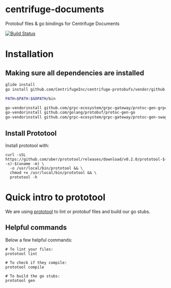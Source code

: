 # centrifuge-documents
Protobuf files &amp; go bindings for Centrifuge Documents

[![Build Status](https://travis-ci.com/CentrifugeInc/centrifuge-protobufs.svg?token=Sbf68xBZUZLMB3kGTKcX&branch=master)](https://travis-ci.com/CentrifugeInc/centrifuge-protobufs)


# Installation

## Making sure all dependencies are installed

```bash
glide install
go install github.com/CentrifugeInc/centrifuge-protobufs/vendor/github.com/roboll/go-vendorinstall

PATH=$PATH:$GOPATH/bin

go-vendorinstall github.com/grpc-ecosystem/grpc-gateway/protoc-gen-grpc-gateway
go-vendorinstall github.com/golang/protobuf/protoc-gen-go
go-vendorinstall github.com/grpc-ecosystem/grpc-gateway/protoc-gen-swagger
```


## Install Prototool
Install prototool with:

```
curl -sSL https://github.com/uber/prototool/releases/download/v0.2.0/prototool-$(uname -s)-$(uname -m) \
  -o /usr/local/bin/prototool && \
  chmod +x /usr/local/bin/prototool && \
  prototool -h
```

# Quick intro to prototool
We are using [prototool](https://github.com/uber/prototool) to lint or protobuf
files and build our go stubs.

## Helpful commands

Below a few helpful commands:

```
# To lint your files:
prototool lint

# To check if they compile:
prototool compile

# To build the go stubs:
prototool gen
```